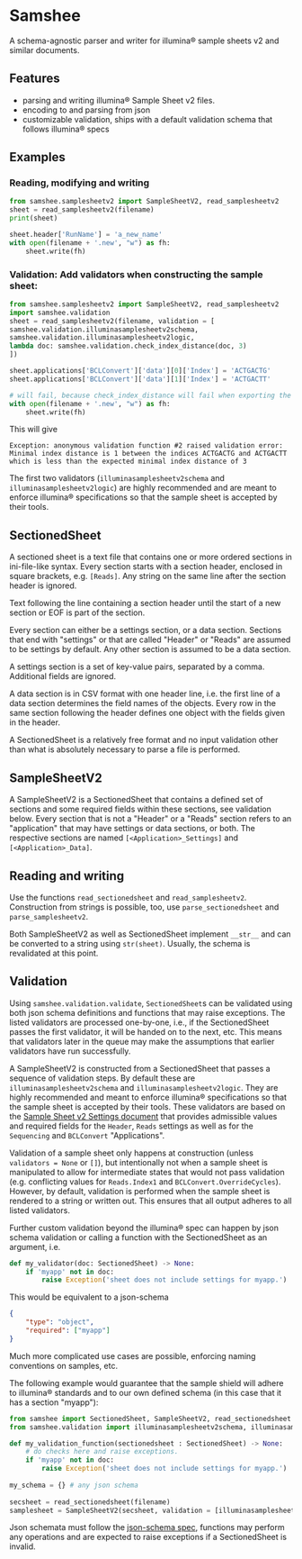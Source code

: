 # Samshee

A schema-agnostic parser and writer for illumina® sample sheets v2 and similar documents.

## Features

- parsing and writing illumina® Sample Sheet v2 files.
- encoding to and parsing from json
- customizable validation, ships with a default validation schema that follows illumina® specs

## Examples

### Reading, modifying and writing
``` python
from samshee.samplesheetv2 import SampleSheetV2, read_samplesheetv2
sheet = read_samplesheetv2(filename)
print(sheet)

sheet.header['RunName'] = 'a_new_name'
with open(filename + '.new', "w") as fh:
    sheet.write(fh)
```

### Validation: Add validators when constructing the sample sheet:
``` python
from samshee.samplesheetv2 import SampleSheetV2, read_samplesheetv2
import samshee.validation
sheet = read_samplesheetv2(filename, validation = [
samshee.validation.illuminasamplesheetv2schema,
samshee.validation.illuminasamplesheetv2logic,
lambda doc: samshee.validation.check_index_distance(doc, 3)
])

sheet.applications['BCLConvert']['data'][0]['Index'] = 'ACTGACTG'
sheet.applications['BCLConvert']['data'][1]['Index'] = 'ACTGACTT'

# will fail, because check_index_distance will fail when exporting the sheet:
with open(filename + '.new', "w") as fh:
    sheet.write(fh)
```

This will give

``` 
Exception: anonymous validation function #2 raised validation error: Minimal index distance is 1 between the indices ACTGACTG and ACTGACTT which is less than the expected minimal index distance of 3
```

The first two validators (`illuminasamplesheetv2schema` and `illuminasamplesheetv2logic`) are highly recommended and are meant to enforce illumina® specifications so that the sample sheet is accepted by their tools.

## SectionedSheet
A sectioned sheet is a text file that contains one or more ordered sections in ini-file-like syntax. Every section starts with a section header, enclosed in square brackets, e.g. `[Reads]`. Any string on the same line after the section header is ignored.

Text following the line containing a section header until the start of a new section or EOF is part of the section.

Every section can either be a settings section, or a data section. Sections that end with "settings" or that are called "Header" or "Reads" are assumed to be settings by default. Any other section is assumed to be a data section.

A settings section is a set of key-value pairs, separated by a comma. Additional fields are ignored.

A data section is in CSV format with one header line, i.e. the first line of a data section determines the field names of the objects. Every row in the same section following the header defines one object with the fields given in the header.

A SectionedSheet is a relatively free format and no input validation other than what is absolutely necessary to parse a file is performed.

## SampleSheetV2
A SampleSheetV2 is a SectionedSheet that contains a defined set of sections and some required fields within these sections, see validation below. Every section that is not a "Header" or a "Reads" section refers to an "application" that may have settings or data sections, or both. The respective sections are named `[<Application>_Settings]` and `[<Application>_Data]`.


## Reading and writing
Use the functions `read_sectionedsheet` and `read_samplesheetv2`. Construction from strings is possible, too, use `parse_sectionedsheet` and `parse_samplesheetv2`.

Both SampleSheetV2 as well as SectionedSheet implement `__str__` and can be converted to a string using `str(sheet)`. Usually, the schema is revalidated at this point.

## Validation
Using `samshee.validation.validate`, `SectionedSheet`s can be validated using both json schema definitions and functions that may raise exceptions. The listed validators are processed one-by-one, i.e., if the SectionedSheet passes the first validator, it will be handed on to the next, etc. This means that validators later in the queue may make the assumptions that earlier validators have run successfully.

A SampleSheetV2 is constructed from a SectionedSheet that passes a sequence of validation steps. By default these are `illuminasamplesheetv2schema` and `illuminasamplesheetv2logic`. They are highly recommended and meant to enforce illumina® specifications so that the sample sheet is accepted by their tools. These validators are based on the [Sample Sheet v2 Settings document](https://support-docs.illumina.com/IN/NextSeq10002000/Content/SHARE/SampleSheetv2/SampleSheetValidation_fNS_m2000_m1000.htm) that provides admissible values and required fields for the `Header`, `Reads` settings as well as for the `Sequencing` and `BCLConvert` "Applications".

Validation of a sample sheet only happens at construction (unless `validators = None` or `[]`), but intentionally not when a sample sheet is manipulated to allow for intermediate states that would not pass validation (e.g. conflicting values for `Reads.Index1` and `BCLConvert.OverrideCycles`). However, by default, validation is performed when the sample sheet is rendered to a string or written out. This ensures that all output adheres to all listed validators.

Further custom validation beyond the illumina® spec can happen by json schema validation or calling a function with the SectionedSheet as an argument, i.e.

``` python
def my_validator(doc: SectionedSheet) -> None:
    if 'myapp' not in doc:
        raise Exception('sheet does not include settings for myapp.')
```

This would be equivalent to a json-schema

``` json
{
    "type": "object",
    "required": ["myapp"]
}
```

Much more complicated use cases are possible, enforcing naming conventions on samples, etc.

The following example would guarantee that the sample shield will adhere to illumina® standards and to our own defined schema (in this case that it has a section "myapp"):

``` python
from samshee import SectionedSheet, SampleSheetV2, read_sectionedsheet
from samshee.validation import illuminasamplesheetv2schema, illuminasamplesheetv2logic

def my_validation_function(sectionedsheet : SectionedSheet) -> None:
    # do checks here and raise exceptions.
    if 'myapp' not in doc:
        raise Exception('sheet does not include settings for myapp.')
    
my_schema = {} # any json schema
    
secsheet = read_sectionedsheet(filename)
samplesheet = SampleSheetV2(secsheet, validation = [illuminasamplesheetv2schema, illuminasamplesheetv2logic, my_validation_function, my_schema])
```

Json schemata must follow the [json-schema spec](https://json-schema.org/draft/2020-12/json-schema-validation.html), functions may perform any operations and are expected to raise exceptions if a SectionedSheet is invalid.
